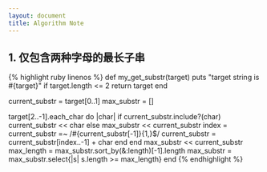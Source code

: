 ```yaml
---
layout: document
title: Algorithm Note
---
```

## 1. 仅包含两种字母的最长子串
{% highlight ruby linenos %}
def my_get_substr(target)
  puts "target string is #{target}"
  if target.length <= 2
    return target
  end

  current_substr = target[0..1]
  max_substr = []

  target[2..-1].each_char do |char|
    if current_substr.include?(char)
      current_substr << char
    else
      max_substr << current_substr
      index = current_substr =~ /#{current_substr[-1]}{1,}$/
      current_substr = current_substr[index..-1] + char
    end
  end
  max_substr << current_substr
  max_length = max_substr.sort_by(&:length)[-1].length
  max_substr = max_substr.select{|s| s.length >= max_length}
end
{% endhighlight %}